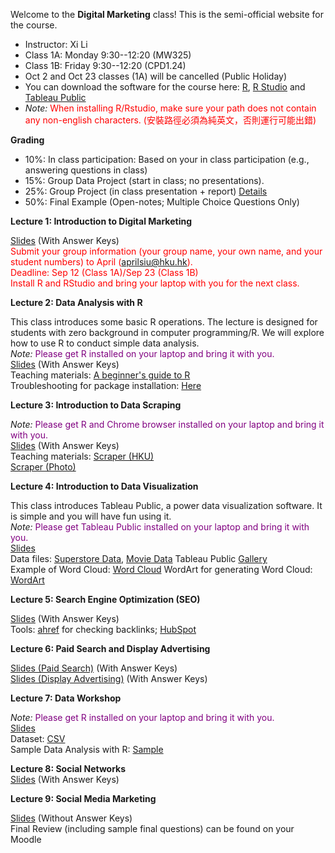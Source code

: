 Welcome to the **Digital Marketing** class! This is the semi-official website for the course.

- Instructor: Xi Li
- Class 1A: Monday 9:30--12:20 (MW325) 
- Class 1B: Friday 9:30--12:20 (CPD1.24)     
- Oct 2 and Oct 23 classes (1A) will be cancelled (Public Holiday)      
- You can download the software for the course here: [R](https://cloud.r-project.org/), [R Studio](https://www.rstudio.com/products/rstudio/download/#download) and [Tableau Public](https://www.tableau.com/products/public/download) 
- *Note:* <span style="color:red">When installing R/Rstudio, make sure your path does not contain any non-english characters. (安裝路徑必須為純英文，否則運行可能出錯) </span>     

**Grading**     

- 10%: In class participation: Based on your in class participation (e.g., answering questions in class)    
- 15%: Group Data Project (start in class; no presentations).     
- 25%: Group Project (in class presentation + report) [Details](https://ximarketing.github.io/class/DM/6c8b8d614dbc9ef7495e200548cdc4116f7e4d4e/project)       
- 50%: Final Example (Open-notes; Multiple Choice Questions Only)     

**Lecture 1: Introduction to Digital Marketing**

[Slides](https://ximarketing.github.io/class/DM/ad65ec0a487abf7510fac6d6b7e522c6039e71c9/Introduction.pdf) (With Answer Keys)               
<span style="color:red">Submit your group information (your group name, your own name, and your student numbers) to April (aprilsiu@hku.hk).</span>     
<span style="color:red">Deadline: Sep 12 (Class 1A)/Sep 23 (Class 1B) </span>     
<span style="color:red">Install R and RStudio and bring your laptop with you for the next class.</span>      

**Lecture 2: Data Analysis with R**     

This class introduces some basic R operations. The lecture is designed for students with zero background in computer programming/R. We will explore how to use R to conduct simple data analysis.    
*Note:* <span style="color:purple">Please get R installed on your laptop and bring it with you. </span>       
[Slides](https://ximarketing.github.io/class/DM/ad65ec0a487abf7510fac6d6b7e522c6039e71c9/R.pdf) (With Answer Keys)     
Teaching materials: [A beginner's guide to R](https://ximarketing.github.io/class/R_basics.html)    
Troubleshooting for package installation: [Here](https://ximarketing.github.io/class/package.html)         

**Lecture 3: Introduction to Data Scraping**   

*Note:* <span style="color:purple">Please get R and Chrome browser installed on your laptop and bring it with you. </span>       
[Slides](https://ximarketing.github.io/class/DM/ad65ec0a487abf7510fac6d6b7e522c6039e71c9/webscraping.pdf) (With Answer Keys)       
Teaching materials: [Scraper (HKU)](https://ximarketing.github.io/class/ABOM/HKU-Scraper.html)      
[Scraper (Photo)](https://ximarketing.github.io/class/ABOM/HKU-Photo-Scraper.html)        

**Lecture 4: Introduction to Data Visualization**   

This class introduces Tableau Public, a power data visualization software. It is simple and you will have fun using it.    
*Note:* <span style="color:purple">Please get Tableau Public installed on your laptop and bring it with you. </span>       
[Slides](https://ximarketing.github.io/class/DM/ad65ec0a487abf7510fac6d6b7e522c6039e71c9/Tableau.pdf)    
Data files: [Superstore Data](https://ximarketing.github.io/class/Superstore_Data.xls), [Movie Data](https://ximarketing.github.io/class/Mojo_budget_data.xlsx)
Tableau Public [Gallery](https://public.tableau.com/en-gb/gallery/?tab=viz-of-the-day&type=viz-of-the-day)    
Example of Word Cloud: [Word Cloud](https://ximarketing.github.io/class/DM/Treemap.pdf)    WordArt for generating Word Cloud: [WordArt](https://wordart.com/)    

**Lecture 5: Search Engine Optimization (SEO)**    

[Slides](https://ximarketing.github.io/class/DM/ad65ec0a487abf7510fac6d6b7e522c6039e71c9/SEO.pdf) (With Answer Keys)        
Tools: [ahref](https://ahrefs.com/backlink-checker) for checking backlinks; [HubSpot](https://website.grader.com/)     

**Lecture 6: Paid Search and Display Advertising**   
  
[Slides (Paid Search)](https://ximarketing.github.io/class/DM/ad65ec0a487abf7510fac6d6b7e522c6039e71c9/PPC.pdf) (With Answer Keys)      
[Slides (Display Advertising)](https://ximarketing.github.io/class/DM/ad65ec0a487abf7510fac6d6b7e522c6039e71c9/Display.pdf) (With Answer Keys)     

**Lecture 7: Data Workshop**     

*Note:* <span style="color:purple">Please get R installed on your laptop and bring it with you. </span>      
[Slides](https://ximarketing.github.io/class/DM/ad65ec0a487abf7510fac6d6b7e522c6039e71c9/Kick.pdf)                
Dataset: [CSV](https://ximarketing.github.io/class/Kickstarter-Project.csv)    
Sample Data Analysis with R: [Sample](https://ximarketing.github.io/class/Kickstarter-Project.html)     

**Lecture 8: Social Networks**     
[Slides](https://ximarketing.github.io/class/DM/ad65ec0a487abf7510fac6d6b7e522c6039e71c9/SN.pdf) (With Answer Keys)        

**Lecture 9: Social Media Marketing**     

[Slides](https://ximarketing.github.io/class/DM/6c8b8d614dbc9ef7495e200548cdc4116f7e4d4e/SMMNA.pdf) (Without Answer Keys)        
Final Review (including sample final questions) can be found on your Moodle     


          

